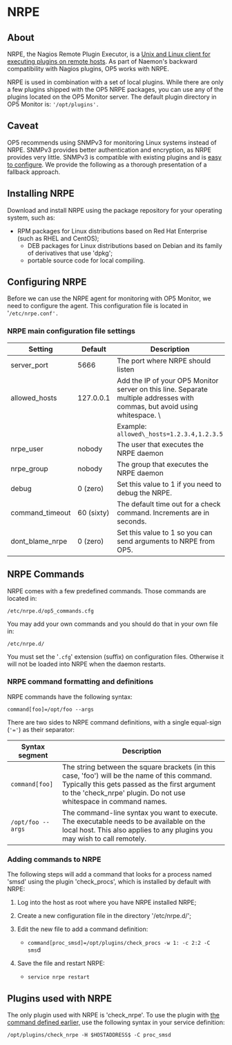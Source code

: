 # NRPE

## About

NRPE, the Nagios Remote Plugin Executor, is a [Unix and Linux client for executing plugins on remote hosts](https://exchange.nagios.org/directory/Addons/Monitoring-Agents/NRPE--2D-Nagios-Remote-Plugin-Executor/details). As part of Naemon's backward compatibility with Nagios plugins, OP5 works with NRPE.

NRPE is used in combination with a set of local plugins. While there are only a few plugins shipped with the OP5 NRPE packages, you can use any of the plugins located on the OP5 Monitor server. The default plugin directory in OP5 Monitor is: `'/opt/plugins'.`

## Caveat

OP5 recommends using SNMPv3 for monitoring Linux systems instead of NRPE. SNMPv3 provides better authentication and encryption, as NRPE provides very little. SNMPv3 is compatible with existing plugins and is [easy to configure](https://kb.op5.com/display/HOWTOs/Configure+a+Linux+server+for+SNMP+monitoring). We provide the following as a thorough presentation of a fallback approach.

## Installing NRPE

Download and install NRPE using the package repository for your operating system, such as:

- RPM packages for Linux distributions based on Red Hat Enterprise (such as RHEL and CentOS);
  - DEB packages for Linux distributions based on Debian and its family of derivatives that use 'dpkg';
  - portable source code for local compiling.

## Configuring NRPE

Before we can use the NRPE agent for monitoring with OP5 Monitor, we need to configure the agent. This configuration file is located in '`/etc/nrpe.conf'.`

### NRPE main configuration file settings

| **Setting** | **Default** | **Description** |
| ----------------- | ---------- | --------------------------------------------- |
| server\_port | 5666 | The port where NRPE should listen |
| allowed\_hosts | 127.0.0.1 | Add the IP of your OP5 Monitor server on this line. Separate multiple addresses with commas, but avoid using whitespace. \ |
| | | Example: `allowed\_hosts=1.2.3.4,1.2.3.5` |
| nrpe\_user | nobody | The user that executes the NRPE daemon |
| nrpe\_group | nobody | The group that executes the NRPE daemon |
| debug | 0 (zero) | Set this value to 1 if you need to debug the NRPE. |
| command\_timeout | 60 (sixty) | The default time out for a check command. Increments are in seconds. |
| dont\_blame\_nrpe | 0 (zero) | Set this value to 1 so you can send arguments to NRPE from OP5. |

## NRPE Commands

NRPE comes with a few predefined commands. Those commands are located in:

`/etc/nrpe.d/op5_commands.cfg`

You may add your own commands and you should do that in your own file in:

`/etc/nrpe.d/`

You must set the '`.cfg`' extension (suffix) on configuration files. Otherwise it will not be loaded into NRPE when the daemon restarts.

### NRPE command formatting and definitions

NRPE commands have the following syntax:

`command[foo]=/opt/foo --args`

There are two sides to NRPE command definitions, with a single equal-sign (`'='`) as their separator:

| **Syntax segment** | **Description** |
| ------------ | ------------------------------------------  |
| `command[foo]` | The string between the square brackets (in this case, 'foo') will be the name of this command. Typically this gets passed as the first argument to the 'check\_nrpe' plugin. Do not use whitespace in command names. |
| `/opt/foo --args` | The command-line syntax you want to execute. The executable needs to be available on the local host. This also applies to any plugins you may wish to call remotely. |

### Adding commands to NRPE

The following steps will add a command that looks for a process named 'smsd' using the plugin 'check\_procs', which is installed by default with NRPE:

1.  Log into the host as root where you have NRPE installed NRPE;
2.  Create a new configuration file in the directory '/etc/nrpe.d/';
3.  Edit the new file to add a command definition:

    - `command[proc_smsd]=/opt/plugins/check_procs -w 1: -c 2:2 -C sms`d

4.  Save the file and restart NRPE:

    - `service nrpe restart`

## Plugins used with NRPE

The only plugin used with NRPE is 'check\_nrpe'. To use the plugin with [the command defined earlier,](#NRPE-nrpe-cmds) use the following syntax in your service definition:

`/opt/plugins/check_nrpe -H $HOSTADDRESS$ -C proc_smsd`
